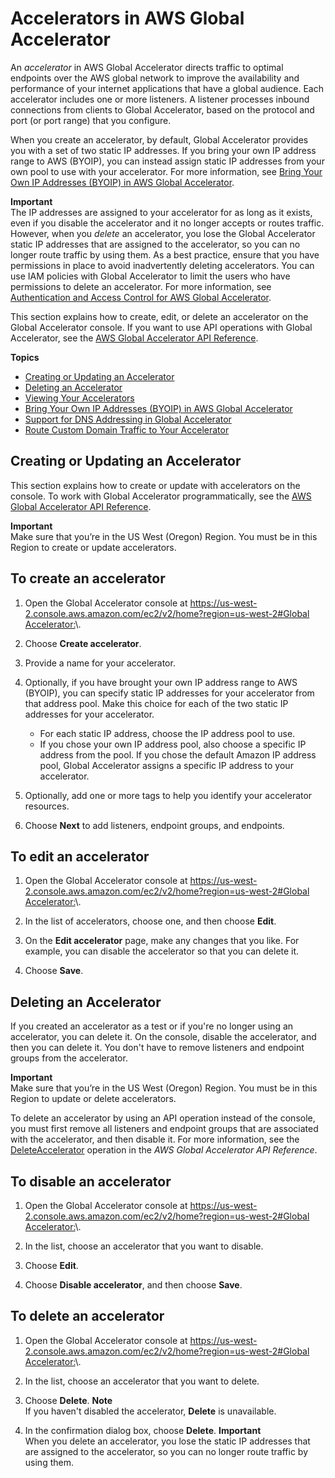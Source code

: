 # Accelerators in AWS Global Accelerator<a name="about-accelerators"></a>

An *accelerator* in AWS Global Accelerator directs traffic to optimal endpoints over the AWS global network to improve the availability and performance of your internet applications that have a global audience\. Each accelerator includes one or more listeners\. A listener processes inbound connections from clients to Global Accelerator, based on the protocol and port \(or port range\) that you configure\. 

When you create an accelerator, by default, Global Accelerator provides you with a set of two static IP addresses\. If you bring your own IP address range to AWS \(BYOIP\), you can instead assign static IP addresses from your own pool to use with your accelerator\. For more information, see [Bring Your Own IP Addresses \(BYOIP\) in AWS Global Accelerator](using-byoip.md)\.

**Important**  
The IP addresses are assigned to your accelerator for as long as it exists, even if you disable the accelerator and it no longer accepts or routes traffic\. However, when you *delete* an accelerator, you lose the Global Accelerator static IP addresses that are assigned to the accelerator, so you can no longer route traffic by using them\. As a best practice, ensure that you have permissions in place to avoid inadvertently deleting accelerators\. You can use IAM policies with Global Accelerator to limit the users who have permissions to delete an accelerator\. For more information, see [Authentication and Access Control for AWS Global Accelerator](auth-and-access-control.md)\.

This section explains how to create, edit, or delete an accelerator on the Global Accelerator console\. If you want to use API operations with Global Accelerator, see the [ AWS Global Accelerator API Reference](https://docs.aws.amazon.com/global-accelerator/latest/api/Welcome.html)\.

**Topics**
+ [Creating or Updating an Accelerator](#about-accelerators.creating-editing)
+ [Deleting an Accelerator](#about-accelerators.deleting)
+ [Viewing Your Accelerators](about-accelerators.viewing.md)
+ [Bring Your Own IP Addresses \(BYOIP\) in AWS Global Accelerator](using-byoip.md)
+ [Support for DNS Addressing in Global Accelerator](about-accelerators.dns-addressing.md)
+ [Route Custom Domain Traffic to Your Accelerator](about-accelerators.mapping-your-custom-domain.md)

## Creating or Updating an Accelerator<a name="about-accelerators.creating-editing"></a>

This section explains how to create or update with accelerators on the console\. To work with Global Accelerator programmatically, see the [AWS Global Accelerator API Reference](https://docs.aws.amazon.com/global-accelerator/latest/api/Welcome.html)\.

**Important**  
Make sure that you’re in the US West \(Oregon\) Region\. You must be in this Region to create or update accelerators\.

## To create an accelerator

1. Open the Global Accelerator console at [ https://us\-west\-2\.console\.aws\.amazon\.com/ec2/v2/home?region=us\-west\-2\#Global Accelerator:](https://us-west-2.console.aws.amazon.com/ec2/v2/home?region=us-west-2#GlobalAccelerator:)\. 

1. Choose **Create accelerator**\.

1. Provide a name for your accelerator\.

1. Optionally, if you have brought your own IP address range to AWS \(BYOIP\), you can specify static IP addresses for your accelerator from that address pool\. Make this choice for each of the two static IP addresses for your accelerator\.
   + For each static IP address, choose the IP address pool to use\.
   + If you chose your own IP address pool, also choose a specific IP address from the pool\. If you chose the default Amazon IP address pool, Global Accelerator assigns a specific IP address to your accelerator\.

1. Optionally, add one or more tags to help you identify your accelerator resources\.

1. Choose **Next** to add listeners, endpoint groups, and endpoints\.

## To edit an accelerator

1. Open the Global Accelerator console at [ https://us\-west\-2\.console\.aws\.amazon\.com/ec2/v2/home?region=us\-west\-2\#Global Accelerator:](https://us-west-2.console.aws.amazon.com/ec2/v2/home?region=us-west-2#GlobalAccelerator:)\. 

1. In the list of accelerators, choose one, and then choose **Edit**\.

1. On the **Edit accelerator** page, make any changes that you like\. For example, you can disable the accelerator so that you can delete it\.

1. Choose **Save**\.

## Deleting an Accelerator<a name="about-accelerators.deleting"></a>

If you created an accelerator as a test or if you're no longer using an accelerator, you can delete it\. On the console, disable the accelerator, and then you can delete it\. You don't have to remove listeners and endpoint groups from the accelerator\.

**Important**  
Make sure that you’re in the US West \(Oregon\) Region\. You must be in this Region to update or delete accelerators\.

To delete an accelerator by using an API operation instead of the console, you must first remove all listeners and endpoint groups that are associated with the accelerator, and then disable it\. For more information, see the [DeleteAccelerator](https://docs.aws.amazon.com/global-accelerator/latest/api/API_DeleteAccelerator.html) operation in the *AWS Global Accelerator API Reference*\.

## To disable an accelerator

1. Open the Global Accelerator console at [ https://us\-west\-2\.console\.aws\.amazon\.com/ec2/v2/home?region=us\-west\-2\#Global Accelerator:](https://us-west-2.console.aws.amazon.com/ec2/v2/home?region=us-west-2#GlobalAccelerator:)\. 

1. In the list, choose an accelerator that you want to disable\.

1. Choose **Edit**\.

1. Choose **Disable accelerator**, and then choose **Save**\.

## To delete an accelerator

1. Open the Global Accelerator console at [ https://us\-west\-2\.console\.aws\.amazon\.com/ec2/v2/home?region=us\-west\-2\#Global Accelerator:](https://us-west-2.console.aws.amazon.com/ec2/v2/home?region=us-west-2#GlobalAccelerator:)\. 

1. In the list, choose an accelerator that you want to delete\.

1. Choose **Delete**\.
**Note**  
If you haven't disabled the accelerator, **Delete** is unavailable\.

1. In the confirmation dialog box, choose **Delete**\.
**Important**  
When you delete an accelerator, you lose the static IP addresses that are assigned to the accelerator, so you can no longer route traffic by using them\.